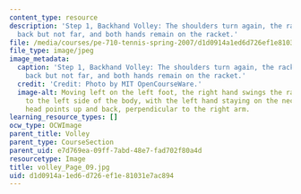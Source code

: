 ```yaml
---
content_type: resource
description: 'Step 1, Backhand Volley: The shoulders turn again, the racket is brought
  back but not far, and both hands remain on the racket.'
file: /media/courses/pe-710-tennis-spring-2007/d1d0914a1ed6d726ef1e81031e7ac894_volley_Page_09.jpg
file_type: image/jpeg
image_metadata:
  caption: 'Step 1, Backhand Volley: The shoulders turn again, the racket is brought
    back but not far, and both hands remain on the racket.'
  credit: 'Credit: Photo by MIT OpenCourseWare.'
  image-alt: Moving left on the left foot, the right hand swings the racket across
    to the left side of the body, with the left hand staying on the neck. The racket
    head points up and back, perpendicular to the right arm.
learning_resource_types: []
ocw_type: OCWImage
parent_title: Volley
parent_type: CourseSection
parent_uid: e7d769ea-09ff-7abd-48e7-fad702f80a4d
resourcetype: Image
title: volley_Page_09.jpg
uid: d1d0914a-1ed6-d726-ef1e-81031e7ac894
---
```

